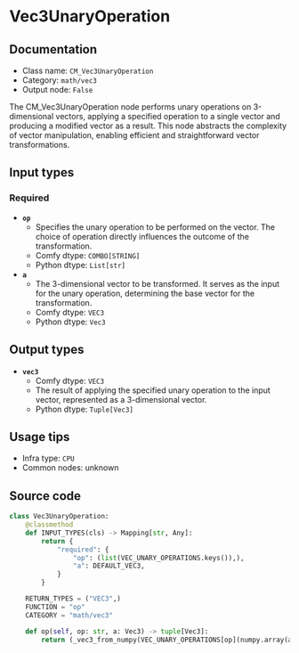 # Vec3UnaryOperation
## Documentation
- Class name: `CM_Vec3UnaryOperation`
- Category: `math/vec3`
- Output node: `False`

The CM_Vec3UnaryOperation node performs unary operations on 3-dimensional vectors, applying a specified operation to a single vector and producing a modified vector as a result. This node abstracts the complexity of vector manipulation, enabling efficient and straightforward vector transformations.
## Input types
### Required
- **`op`**
    - Specifies the unary operation to be performed on the vector. The choice of operation directly influences the outcome of the transformation.
    - Comfy dtype: `COMBO[STRING]`
    - Python dtype: `List[str]`
- **`a`**
    - The 3-dimensional vector to be transformed. It serves as the input for the unary operation, determining the base vector for the transformation.
    - Comfy dtype: `VEC3`
    - Python dtype: `Vec3`
## Output types
- **`vec3`**
    - Comfy dtype: `VEC3`
    - The result of applying the specified unary operation to the input vector, represented as a 3-dimensional vector.
    - Python dtype: `Tuple[Vec3]`
## Usage tips
- Infra type: `CPU`
- Common nodes: unknown


## Source code
```python
class Vec3UnaryOperation:
    @classmethod
    def INPUT_TYPES(cls) -> Mapping[str, Any]:
        return {
            "required": {
                "op": (list(VEC_UNARY_OPERATIONS.keys()),),
                "a": DEFAULT_VEC3,
            }
        }

    RETURN_TYPES = ("VEC3",)
    FUNCTION = "op"
    CATEGORY = "math/vec3"

    def op(self, op: str, a: Vec3) -> tuple[Vec3]:
        return (_vec3_from_numpy(VEC_UNARY_OPERATIONS[op](numpy.array(a))),)

```
